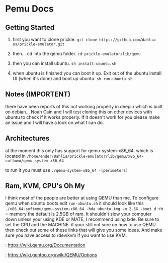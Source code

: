 # Pemu Docs

## Getting Started
1. first you want to clone prickle. `git clone https://github.com/dahlia-os/prickle-emulator.git`

2. then... cd into the qemu folder. `cd prickle-emulator/lib/qemu`

3. then you can install ubuntu. `sh install-ubuntu.sh`

4. when ubuntu is finished you can boot it up. Exit out of the ubuntu install UI (when it's done) and boot up ubuntu. `sh run-ubuntu.sh`

## Notes (IMPORTENT)
there have been reports of this not working properly in deepin which is built on debian... Noah Cain and I will test cloning this on other
devices with ubuntu to check if it works properly. If it doesn't work for you please make an issue and I will have a look on what I can do.

## Architectures
at the moment this only has support for qemu-system-x86_64. which is located in 
`/home/ender/Dahlia/prickle-emulator/lib/qemu/x86_64-softmmu/qemu-system-x86_64`

to run it you must use `./qemu-system-x86_64 -(perimeters)`

## Ram, KVM, CPU's Oh My
I think most of the people are better at using QEMU than me. To configure qemu when ubuntu boots edit `run-ubuntu.sh` it should look like
this `./x86_64-softmmu/qemu-system-x86_64 -hda ubuntu.img -m 2.5G -boot d` -m = memory the default is 2.5GB of ram. It shouldn't slow your computer down unless your using KDE or MATE, I recommend using lxde. Be sure to set the CPU and the MACHINE. if your still not sure on how
to use QEMU then check out some of these links that will give you some ideas. And make sure you have access to /dev/kvm if you want to use KVM.

: https://wiki.qemu.org/Documentation

: https://wiki.gentoo.org/wiki/QEMU/Options
